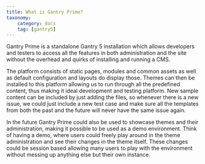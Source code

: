 ```yaml
---
title: What is Gantry Prime?
taxonomy:
    category: docs
    tag: [gantry5]
---
```


Gantry Prime is a standalone Gantry 5 installation which allows developers and testers to access all the features in both administration and the site without the overhead and quirks of installing and running a CMS.

The platform consists of static pages, modules and common assets as well as default configuration and layouts do display those. Themes can then be installed to this platform allowing us to run through all the predefined content, thus making it ideal development and testing platform. New sample content can be included by just adding the files, so whenever there is a new issue, we could just include a new test case and make sure all the templates from both the past and the future will never have the same issue again.

In the future Gantry Prime could also be used to showcase themes and their administration, making it possible to be used as a demo environment. Think of having a demo, where users could freely play around in the theme administration and see their changes in the theme itself. These changes could be session based allowing many users to play with the environment without messing up anything else but their own instance.
